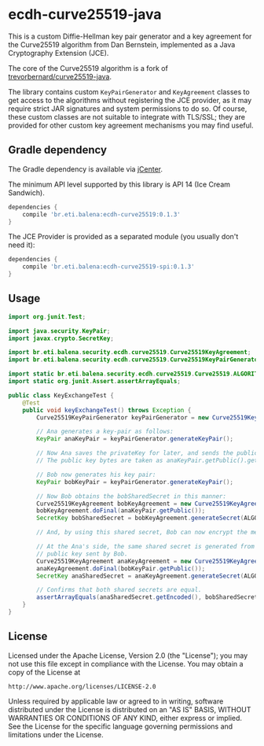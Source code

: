 # ecdh-curve25519-java

This is a custom Diffie-Hellman key pair generator and a key agreement for the Curve25519 algorithm from Dan Bernstein, implemented as a Java Cryptography Extension (JCE).

The core of the Curve25519 algorithm is a fork of [trevorbernard/curve25519-java](https://github.com/trevorbernard/curve25519-java.git).

The library contains custom `KeyPairGenerator` and `KeyAgreement` classes to get access to the algorithms without registering the JCE provider, as it may require strict JAR signatures and system permissions to do so. Of course, these custom classes are not suitable to integrate with TLS/SSL; they are provided for other custom key agreement mechanisms you may find useful.


## Gradle dependency

The Gradle dependency is available via [jCenter](https://bintray.com/guibv/maven/br.eti.balena:ecdh-curve25519).

The minimum API level supported by this library is API 14 (Ice Cream Sandwich).

```gradle
dependencies {
    compile 'br.eti.balena:ecdh-curve25519:0.1.3'
}
```

The JCE Provider is provided as a separated module (you usually don't need it):

```gradle
dependencies {
    compile 'br.eti.balena:ecdh-curve25519-spi:0.1.3'
}
```


## Usage

```java
import org.junit.Test;

import java.security.KeyPair;
import javax.crypto.SecretKey;

import br.eti.balena.security.ecdh.curve25519.Curve25519KeyAgreement;
import br.eti.balena.security.ecdh.curve25519.Curve25519KeyPairGenerator;

import static br.eti.balena.security.ecdh.curve25519.Curve25519.ALGORITHM;
import static org.junit.Assert.assertArrayEquals;

public class KeyExchangeTest {
    @Test
    public void keyExchangeTest() throws Exception {
        Curve25519KeyPairGenerator keyPairGenerator = new Curve25519KeyPairGenerator();

        // Ana generates a key-pair as follows:
        KeyPair anaKeyPair = keyPairGenerator.generateKeyPair();

        // Now Ana saves the privateKey for later, and sends the public key to Bob.
        // The public key bytes are taken as anaKeyPair.getPublic().getEncoded().

        // Bob now generates his key pair:
        KeyPair bobKeyPair = keyPairGenerator.generateKeyPair();

        // Now Bob obtains the bobSharedSecret in this manner:
        Curve25519KeyAgreement bobKeyAgreement = new Curve25519KeyAgreement(bobKeyPair.getPrivate());
        bobKeyAgreement.doFinal(anaKeyPair.getPublic());
        SecretKey bobSharedSecret = bobKeyAgreement.generateSecret(ALGORITHM);

        // And, by using this shared secret, Bob can now encrypt the message.

        // At the Ana's side, the same shared secret is generated from the
        // public key sent by Bob.
        Curve25519KeyAgreement anaKeyAgreement = new Curve25519KeyAgreement(anaKeyPair.getPrivate());
        anaKeyAgreement.doFinal(bobKeyPair.getPublic());
        SecretKey anaSharedSecret = anaKeyAgreement.generateSecret(ALGORITHM);

        // Confirms that both shared secrets are equal.
        assertArrayEquals(anaSharedSecret.getEncoded(), bobSharedSecret.getEncoded());
    }
}
```


## License

Licensed under the Apache License, Version 2.0 (the "License");
you may not use this file except in compliance with the License.
You may obtain a copy of the License at

    http://www.apache.org/licenses/LICENSE-2.0

Unless required by applicable law or agreed to in writing, software
distributed under the License is distributed on an "AS IS" BASIS,
WITHOUT WARRANTIES OR CONDITIONS OF ANY KIND, either express or implied.
See the License for the specific language governing permissions and
limitations under the License.
